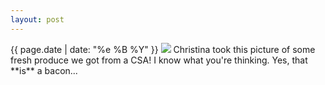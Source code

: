 ```yaml
---
layout: post
---
```


<p>
  <time>{{ page.date | date: "%e %B %Y" }}</time>
  <img src="https://s3.amazonaws.com/life.aaronjgreenberg.com/392.jpg">
  Christina took this picture of some fresh produce we got from a CSA! I know what you're thinking. Yes, that **is** a bacon...
</p>
